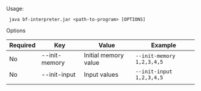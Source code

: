 Usage:

```shell
 java bf-interpreter.jar <path-to-program> [OPTIONS]
```

Options

| Required | Key           | Value                | Example                   |
|----------|---------------|----------------------|---------------------------|
| No       | --init-memory | Initial memory value | `--init-memory 1,2,3,4,5` |
| No       | --init-input  | Input values         | `--init-input 1,2,3,4,5`  |
|          |               |                      |                           |
